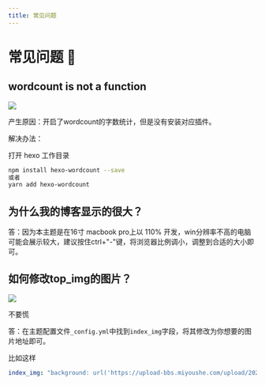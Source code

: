 ```yaml
---
title: 常见问题
---
```


# 常见问题 📖

## wordcount is not a function

![](https://bu.dusays.com/2023/08/29/64eda9d99a63a.png)

产生原因：开启了wordcount的字数统计，但是没有安装对应插件。

解决办法：

打开 hexo 工作目录
```bash
npm install hexo-wordcount --save
或者
yarn add hexo-wordcount
```

## 为什么我的博客显示的很大？

答：因为本主题是在16寸 macbook pro上以 110% 开发，win分辨率不高的电脑可能会展示较大，建议按住ctrl+"-"键，将浏览器比例调小，调整到合适的大小即可。

## 如何修改top_img的图片？

![](https://upload-bbs.miyoushe.com/upload/2024/09/27/437902101/5e07adf5f6da79d377421b61273264ed_7774815351732111232..png)

不要慌

答：在主题配置文件`_config.yml`中找到`index_img`字段，将其修改为你想要的图片地址即可。

比如这样

```yaml
index_img: "background: url('https://upload-bbs.miyoushe.com/upload/2024/09/25/125766904/1688a36922fde8f9e11f34a3099b3740_5249001952371420512..jpg') top / cover no-repeat"
```
